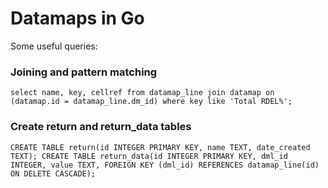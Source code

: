 # Datamaps in Go

Some useful queries:

### Joining and pattern matching
`select name, key, cellref from datamap_line join datamap on (datamap.id
= datamap_line.dm_id) where key like 'Total RDEL%';`

### Create return and return_data tables

`CREATE TABLE return(id INTEGER PRIMARY KEY, name TEXT, date_created TEXT);
CREATE TABLE return_data(id INTEGER PRIMARY KEY, dml_id INTEGER, value TEXT, FOREIGN KEY (dml_id) REFERENCES datamap_line(id) ON DELETE CASCADE);
`
